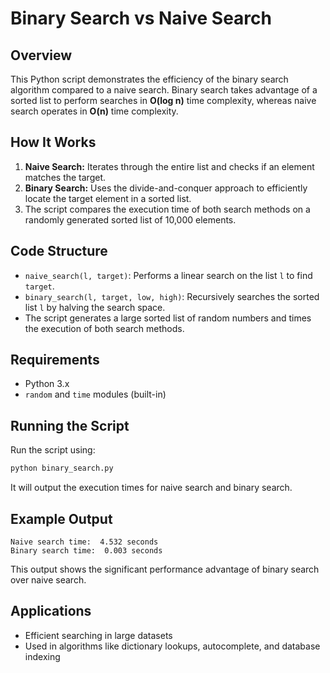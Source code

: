 # Binary Search vs Naive Search

## Overview
This Python script demonstrates the efficiency of the binary search algorithm compared to a naive search. Binary search takes advantage of a sorted list to perform searches in **O(log n)** time complexity, whereas naive search operates in **O(n)** time complexity.

## How It Works
1. **Naive Search:** Iterates through the entire list and checks if an element matches the target.
2. **Binary Search:** Uses the divide-and-conquer approach to efficiently locate the target element in a sorted list.
3. The script compares the execution time of both search methods on a randomly generated sorted list of 10,000 elements.

## Code Structure
- `naive_search(l, target)`: Performs a linear search on the list `l` to find `target`.
- `binary_search(l, target, low, high)`: Recursively searches the sorted list `l` by halving the search space.
- The script generates a large sorted list of random numbers and times the execution of both search methods.

## Requirements
- Python 3.x
- `random` and `time` modules (built-in)

## Running the Script
Run the script using:
```sh
python binary_search.py
```
It will output the execution times for naive search and binary search.

## Example Output
```
Naive search time:  4.532 seconds
Binary search time:  0.003 seconds
```
This output shows the significant performance advantage of binary search over naive search.

## Applications
- Efficient searching in large datasets
- Used in algorithms like dictionary lookups, autocomplete, and database indexing
